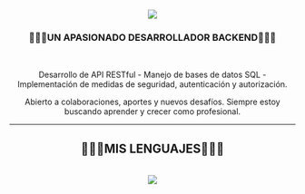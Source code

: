 <h1 align="center">
    <img src="https://readme-typing-svg.herokuapp.com/?font=Righteous&size=35&center=true&vCenter=true&width=500&height=70&duration=4000&lines=Holaaa!+👋;+Soy+Santiago+Zapata!;" />
</h1>

<h3 align="center">🧙🏻‍♂️UN APASIONADO DESARROLLADOR BACKEND🧙🏻‍♂️</h3>

<br/>

<div align="center">
 
Desarrollo de API RESTful - Manejo de bases de datos SQL - Implementación de medidas de seguridad, autenticación y autorización. 

Abierto a colaboraciones, aportes y nuevos desafíos. Siempre estoy buscando aprender y crecer como profesional.
 </div>
 
<div align="center"> 
</div>

 <hr/>
 
<h2 align="center">🧙🏻‍♂️MIS LENGUAJES🧙🏻‍♂️</h2>
<br/>
<div align="center">
    <img src="https://skillicons.dev/icons?i=python,cs,cpp,java,mysql" /><br>
</div>
<br/>
